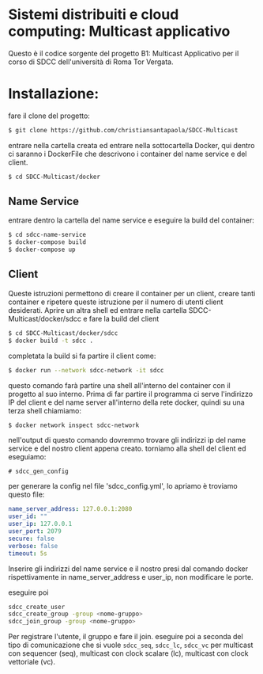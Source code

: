 # Sistemi distribuiti e cloud computing: Multicast applicativo
Questo è il codice sorgente del progetto B1: Multicast Applicativo per il corso
di SDCC dell'università di Roma Tor Vergata.

# Installazione:
fare il clone del progetto:
``` sh
$ git clone https://github.com/christiansantapaola/SDCC-Multicast
```
entrare nella cartella creata ed entrare nella sottocartella Docker, qui dentro
ci saranno i DockerFile che descrivono i container del name service e del client.
``` sh
$ cd SDCC-Multicast/docker
```
## Name Service
entrare dentro la cartella del name service e eseguire la build del container:
``` sh
$ cd sdcc-name-service
$ docker-compose build
$ docker-compose up
```
## Client
Queste istruzioni permettono di creare il container per un client, creare tanti
container e ripetere queste istruzione per il numero di utenti client
desiderati.
Aprire un altra shell ed entrare nella cartella SDCC-Multicast/docker/sdcc e
fare la build del client
``` sh
$ cd SDCC-Multicast/docker/sdcc
$ docker build -t sdcc .
``` 
completata la build si fa partire il client come:
``` sh
$ docker run --network sdcc-network -it sdcc
```
questo comando farà partire una shell all'interno del container con il progetto
al suo interno.
Prima di far partire il programma ci serve l'indirizzo IP del client e del name
server all'interno della rete docker, quindi su una terza shell chiamiamo:
``` sh
$ docker network inspect sdcc-network
```
nell'output di questo comando dovremmo trovare gli indirizzi ip del name service
e del nostro client appena creato.
torniamo alla shell del client ed eseguiamo:
```
# sdcc_gen_config
```
per generare la config nel file 'sdcc_config.yml', lo apriamo è troviamo questo
file:
``` yaml
name_server_address: 127.0.0.1:2080
user_id: ""
user_ip: 127.0.0.1
user_port: 2079
secure: false
verbose: false
timeout: 5s
```
Inserire gli indirizzi del name service e il nostro presi dal comando docker
rispettivamente in name_server_address e user_ip, non modificare le porte.

eseguire poi
``` sh 
sdcc_create_user
sdcc_create_group -group <nome-gruppo>
sdcc_join_group -group <nome-gruppo>
```
Per registrare l'utente, il gruppo e fare il join.
eseguire poi a seconda del tipo di comunicazione che si vuole `sdcc_seq`,
`sdcc_lc`, `sdcc_vc` per multicast con sequencer (seq), multicast con clock
scalare (lc), multicast con clock vettoriale (vc).
